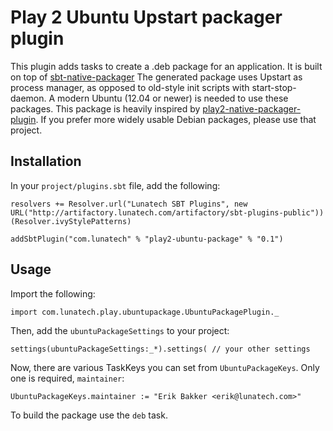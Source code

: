 Play 2 Ubuntu Upstart packager plugin
=====================================

This plugin adds tasks to create a .deb package for an application. It is built on top of [sbt-native-packager](https://github.com/sbt/sbt-native-packager) The generated package uses Upstart as process manager, as opposed to old-style init scripts with start-stop-daemon. A modern Ubuntu (12.04 or newer) is needed to use these packages. This package is heavily inspired by [play2-native-packager-plugin](https://github.com/kryptt/play2-native-packager-plugin). If you prefer more widely usable Debian packages, please use that project.

Installation
------------

In your `project/plugins.sbt` file, add the following:

    resolvers += Resolver.url("Lunatech SBT Plugins", new URL("http://artifactory.lunatech.com/artifactory/sbt-plugins-public"))(Resolver.ivyStylePatterns)

    addSbtPlugin("com.lunatech" % "play2-ubuntu-package" % "0.1")

Usage
-----

Import the following:

    import com.lunatech.play.ubuntupackage.UbuntuPackagePlugin._

Then, add the `ubuntuPackageSettings` to your project:

    settings(ubuntuPackageSettings:_*).settings( // your other settings

Now, there are various TaskKeys you can set from `UbuntuPackageKeys`. Only one is required, `maintainer`:

    UbuntuPackageKeys.maintainer := "Erik Bakker <erik@lunatech.com>"

To build the package use the `deb` task.

